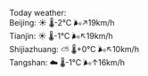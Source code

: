 Today weather:  
Beijing: ☀️   🌡️-2°C 🌬️↗19km/h  
Tianjin: ☀️   🌡️-1°C 🌬️↖19km/h  
Shijiazhuang: ⛅️  🌡️+0°C 🌬️↖10km/h  
Tangshan: ☁️   🌡️-1°C 🌬️↑16km/h  
